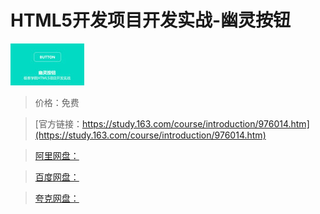 # HTML5开发项目开发实战-幽灵按钮

![img](../../../assets/study163/free/2453617372004356812.jpg)

> 价格：免费

> [官方链接：https://study.163.com/course/introduction/976014.htm](https://study.163.com/course/introduction/976014.htm)

> [阿里网盘：]()

> [百度网盘：]()

> [夸克网盘：]()
